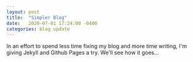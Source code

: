 ```yaml
---
layout: post
title:  "Simpler Blog"
date:   2020-07-01 17:24:00 -0400
categories: blog update
---
```

In an effort to spend less time fixing my blog and more time writing, I'm giving Jekyll and Github Pages a try. We'll see how it goes...